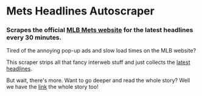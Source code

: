 # Mets Headlines Autoscraper

 ### Scrapes the official [MLB Mets website](https://www.mlb.com/mets) for the latest headlines every 30 minutes.

Tired of the annoying pop-up ads and slow load times on the MLB website?  

This scraper strips all that fancy interweb stuff and just collects the [latest headlines](https://github.com/atd124/autoscraper-history-main/blob/main/mets-headlines.csv).

But wait, there's more.  Want to go deeper and read the whole story?  Well we have the [link](https://github.com/atd124/autoscraper-history-main/blob/main/mets-headlines.csv) the whole story too!

